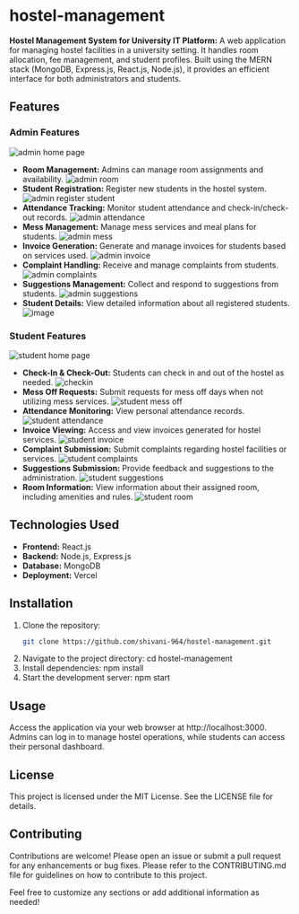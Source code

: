 # hostel-management
**Hostel Management System for University IT Platform:** A web application for managing hostel facilities in a university setting. It handles room allocation, fee management, and student profiles. Built using the MERN stack (MongoDB, Express.js, React.js, Node.js), it provides an efficient interface for both administrators and students.

## Features

### Admin Features
![admin home page](https://github.com/user-attachments/assets/c4d35b1b-b2fe-4bf6-9487-03371853b287)
- **Room Management:** Admins can manage room assignments and availability.
  ![admin room](https://github.com/user-attachments/assets/21fc1f94-9631-4907-944f-757f19ebb23f)
- **Student Registration:** Register new students in the hostel system.
  ![admin register student](https://github.com/user-attachments/assets/0dbff04a-6016-456a-b02a-2c9028ae9ce6)
- **Attendance Tracking:** Monitor student attendance and check-in/check-out records.
  ![admin attendance](https://github.com/user-attachments/assets/0b0c40a8-008f-4c84-b6bb-98218c69c5fd)
- **Mess Management:** Manage mess services and meal plans for students.
  ![admin mess](https://github.com/user-attachments/assets/a281af0b-da9b-4984-8cb5-6f6ec88d2592)
- **Invoice Generation:** Generate and manage invoices for students based on services used.
  ![admin invoice](https://github.com/user-attachments/assets/f2b20ffb-92af-48ac-a7b5-9dc4705ce878)
- **Complaint Handling:** Receive and manage complaints from students.
  ![admin complaints](https://github.com/user-attachments/assets/a047085b-d81b-470f-b650-cc4531840f83)
- **Suggestions Management:** Collect and respond to suggestions from students.
  ![admin suggestions](https://github.com/user-attachments/assets/a47375b1-c7d5-4dd4-b4ca-d950be63c703)
- **Student Details:** View detailed information about all registered students.
  ![image](https://github.com/user-attachments/assets/48478161-7cd0-430f-8154-8161d3235040)

### Student Features
![student home page](https://github.com/user-attachments/assets/e3fa3f93-a281-48e8-bd5f-5bfe70addc72)
- **Check-In & Check-Out:** Students can check in and out of the hostel as needed.
  ![checkin](https://github.com/user-attachments/assets/de95d998-baa5-4b1d-89a7-4ffde089d9c4)
- **Mess Off Requests:** Submit requests for mess off days when not utilizing mess services.
  ![student mess off](https://github.com/user-attachments/assets/ba4a5cd8-fcae-4a11-9d13-f33ae5858556)
- **Attendance Monitoring:** View personal attendance records.
  ![student attendance](https://github.com/user-attachments/assets/0fde210c-2fd6-4fd9-afbf-0613e02bb7b0)
- **Invoice Viewing:** Access and view invoices generated for hostel services.
  ![student invoice](https://github.com/user-attachments/assets/19b0d61e-6d32-4ae3-be52-c1aee8dcd7b1)
- **Complaint Submission:** Submit complaints regarding hostel facilities or services.
  ![student complaints](https://github.com/user-attachments/assets/cd96f0ad-987c-4626-8d39-377023740f13)
- **Suggestions Submission:** Provide feedback and suggestions to the administration.
  ![student suggestions](https://github.com/user-attachments/assets/5a290f39-6b72-42d3-8e8b-86f5ea98ae80)
- **Room Information:** View information about their assigned room, including amenities and rules.
  ![student room](https://github.com/user-attachments/assets/d51bc06a-4910-4a60-888d-d1f747edbdb7)

## Technologies Used
- **Frontend:** React.js
- **Backend:** Node.js, Express.js
- **Database:** MongoDB
- **Deployment:** Vercel

## Installation
1. Clone the repository:
   ```bash
   git clone https://github.com/shivani-964/hostel-management.git
2. Navigate to the project directory:
   cd hostel-management
3. Install dependencies:
   npm install
4. Start the development server:
   npm start
   
## Usage
Access the application via your web browser at http://localhost:3000.
Admins can log in to manage hostel operations, while students can access their personal dashboard.

## License
This project is licensed under the MIT License. See the LICENSE file for details.

## Contributing
Contributions are welcome! Please open an issue or submit a pull request for any enhancements or bug fixes. Please refer to the CONTRIBUTING.md file for guidelines on how to contribute to this project.

Feel free to customize any sections or add additional information as needed!
